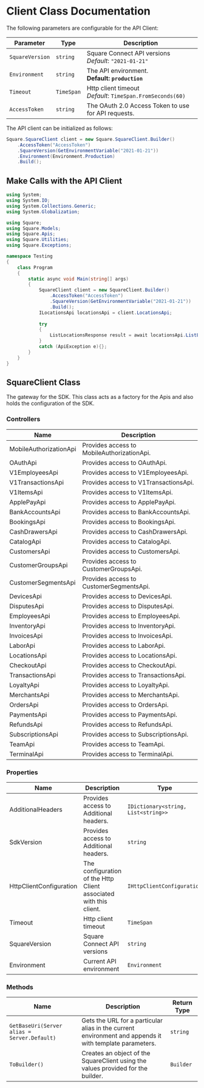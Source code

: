 
# Client Class Documentation

The following parameters are configurable for the API Client:

| Parameter | Type | Description |
|  --- | --- | --- |
| `SquareVersion` | `string` | Square Connect API versions<br>*Default*: `"2021-01-21"` |
| `Environment` | `string` | The API environment. <br> **Default: `production`** |
| `Timeout` | `TimeSpan` | Http client timeout<br>*Default*: `TimeSpan.FromSeconds(60)` |
| `AccessToken` | `string` | The OAuth 2.0 Access Token to use for API requests. |

The API client can be initialized as follows:

```csharp
Square.SquareClient client = new Square.SquareClient.Builder()
    .AccessToken("AccessToken")
    .SquareVersion(GetEnvironmentVariable("2021-01-21"))
    .Environment(Environment.Production)
    .Build();
```

## Make Calls with the API Client

```csharp
using System;
using System.IO;
using System.Collections.Generic;
using System.Globalization;

using Square;
using Square.Models;
using Square.Apis;
using Square.Utilities;
using Square.Exceptions;

namespace Testing
{
    class Program
    {
        static async void Main(string[] args)
        {
            SquareClient client = new SquareClient.Builder()
                .AccessToken("AccessToken")
                .SquareVersion(GetEnvironmentVariable("2021-01-21"))
                .Build();
            ILocationsApi locationsApi = client.LocationsApi;
            
            try
            {
                ListLocationsResponse result = await locationsApi.ListLocationsAsync();
            }
            catch (ApiException e){};
        }
    }
}
```

## SquareClient Class

The gateway for the SDK. This class acts as a factory for the Apis and also holds the configuration of the SDK.

### Controllers

| Name | Description |
|  --- | --- |
| MobileAuthorizationApi | Provides access to MobileAuthorizationApi. |
| OAuthApi | Provides access to OAuthApi. |
| V1EmployeesApi | Provides access to V1EmployeesApi. |
| V1TransactionsApi | Provides access to V1TransactionsApi. |
| V1ItemsApi | Provides access to V1ItemsApi. |
| ApplePayApi | Provides access to ApplePayApi. |
| BankAccountsApi | Provides access to BankAccountsApi. |
| BookingsApi | Provides access to BookingsApi. |
| CashDrawersApi | Provides access to CashDrawersApi. |
| CatalogApi | Provides access to CatalogApi. |
| CustomersApi | Provides access to CustomersApi. |
| CustomerGroupsApi | Provides access to CustomerGroupsApi. |
| CustomerSegmentsApi | Provides access to CustomerSegmentsApi. |
| DevicesApi | Provides access to DevicesApi. |
| DisputesApi | Provides access to DisputesApi. |
| EmployeesApi | Provides access to EmployeesApi. |
| InventoryApi | Provides access to InventoryApi. |
| InvoicesApi | Provides access to InvoicesApi. |
| LaborApi | Provides access to LaborApi. |
| LocationsApi | Provides access to LocationsApi. |
| CheckoutApi | Provides access to CheckoutApi. |
| TransactionsApi | Provides access to TransactionsApi. |
| LoyaltyApi | Provides access to LoyaltyApi. |
| MerchantsApi | Provides access to MerchantsApi. |
| OrdersApi | Provides access to OrdersApi. |
| PaymentsApi | Provides access to PaymentsApi. |
| RefundsApi | Provides access to RefundsApi. |
| SubscriptionsApi | Provides access to SubscriptionsApi. |
| TeamApi | Provides access to TeamApi. |
| TerminalApi | Provides access to TerminalApi. |

### Properties

| Name | Description | Type |
|  --- | --- | --- |
| AdditionalHeaders | Provides access to Additional headers. | `IDictionary<string, List<string>>` |
| SdkVersion | Provides access to Additional headers. | `string` |
| HttpClientConfiguration | The configuration of the Http Client associated with this client. | `IHttpClientConfiguration` |
| Timeout | Http client timeout | `TimeSpan` |
| SquareVersion | Square Connect API versions | `string` |
| Environment | Current API environment | `Environment` |

### Methods

| Name | Description | Return Type |
|  --- | --- | --- |
| `GetBaseUri(Server alias = Server.Default)` | Gets the URL for a particular alias in the current environment and appends it with template parameters. | `string` |
| `ToBuilder()` | Creates an object of the SquareClient using the values provided for the builder. | `Builder` |

